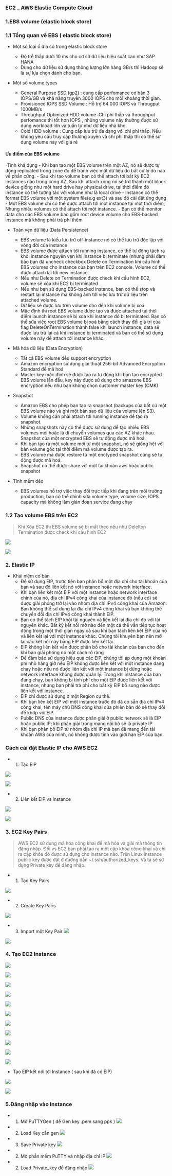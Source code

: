 ### EC2 _ AWS Elastic Compute Cloud 

### 1.EBS volume (elastic block store)

### 1.1 Tổng quan về EBS ( elastic block store)

- Một số loại ổ đĩa có trong elastic block store
	- Độ trễ thấp dưới 10 ms cho cơ sở dữ liệu hiệu suất cao như SAP HANA
	- Dùng cho dữ liệu sử dụng thông lượng lớn hàng GB/s thì Hadoop sẽ là sự lựa chọn dành cho bạn.

- Một số volume types
	- General Purpose SSD (gp2) : cung cấp perfomance cơ bản 3 IOPS/GB và khả năng truyền 3000 IOPS cho mỗi khoảng thời gian.
	- Provisioned IOPS SSD Volume : Hỗ trợ 64 000 IOPS và Througput 1000MB/s
	- Throughput Optimized HDD volume :Chi phí thấp và throughput perfomance thì tốt hơn IOPS , những volume này thường được sử dụng workload lớn và tuần tự như dữ liệu nhà kho.
	- Cold HDD volume : Cung cấp lưu trữ đa dạng với chi phí thấp. Nếu không yêu cầu truy cập thường xuyên và chi phí thấp thì có thể sử dụng volume này với giá rẻ

#### Ưu điểm của EBS volume
-Tính khả dụng
	- Khi bạn tạo một EBS volume trên một AZ, nó sẽ được tự động replicated trong zone đó để tránh việc mất dữ liệu do bất cứ lý do nào về phần cứng.
	- Sau khi tạo volume bạn có thể attach tới bất kỳ EC2 instances nào trong cùng AZ, Sau khi attach xong nó sẽ trở thành một block device giống như một hard drive hay physical drive, tại thời 
	điểm đó instance có thể tương tác với volume như là local drive
	- Instance có thể format EBS volume với một system file(e.g ext3) và sau đó cài đặt ứng dụng
	- Một EBS volume chỉ có thể được attach tới một instance tại một thời điểm, Nhưng nhiều volumes có thể attach tới một instance.
	- Bạn có thể monitor data cho các EBS volume bao gồm root device volume cho EBS-backed instance mà không phải trả phí thêm

- Toàn vẹn dữ liệu (Data Persistence)
	- EBS volume là kiểu lưu trữ off-instance nó có thể lưu trữ độc lập với vòng đời của instance
	- EBS volume được attach tới running instance, có thể tự động tách ra khỏi instance nguyên vẹn khi instance bị terminate (nhưng phải đảm bảo bạn đã uncheck checkbox Delete on Termination 
	khi cấu hình EBS volumes cho instance của bạn trên EC2 console. Volume có thể được attach lại tới new instance.
	- Nếu như Delete on Termination được check khi cấu hình EC2, volume sẽ xóa khi EC2 bị terminated
	- Nếu như bạn sử dụng EBS-backed instance, ban có thể stop và restart lại instance mà không ảnh tới việc lưu trữ dữ liệu trên attached volume.
	- Dữ liệu sẽ được lưu trên volume cho đến khi volume bị xoá
	- Mặc định thì root EBS volume được tạo và được attached tại thời điểm launch instance sẽ bị xoá khi instance đó bị terminated. Bạn có thể sửa việc root EBS volume bị xoá bằng cách thay đổi 
	giá trị của flag DeleteOnTermination thành false khi launch instance, data sẽ được lưu trữ lại cả khi instance bị terminated và bạn có thể sử dụng volume này để attach tới instance khác.

- Mã hóa dữ liệu (Data Encryption)
	- Tất cả EBS volume đều support encryption
	- Amazon encryption sử dụng giải thuật 256-bit Advanced Encryption Standard để mã hoá
	- Master key mặc định sẽ được tạo ra tự động khi bạn tạo encrypted EBS volume lần đầu, key này được sử dụng cho amazone EBS encryption nếu như bạn không chọn customer master key (CMK)

- Snapshot
	- Amazon EBS cho phép bạn tạo ra snapshot (backups của bất cứ một EBS volume nào và ghi một bản sao dữ liệu của volume lên S3).
	- Volume không cần phải attach tới running instance để tạo ra snapshot.
	- Những snapshots này có thể được sử dụng để tạo nhiều EBS volumes mới hoặc là di chuyển volumes qua các AZ khác nhau. Snapshot của một encrypted EBS sẽ tự động được mã hoá.
	- Khi bạn tạo ra một volume mới từ một snapshot, nó sẽ giống hệt với bản volume gốc tại thời điểm mà volume được tạo ra.
	- EBS volume mà được restore từ một enctyped snapshot cũng sẽ tự động được mã hoá.
	- Snapshot có thể được share với một tài khoản aws hoặc public snapshot

- Tính mềm dẻo
	- EBS volumes hỗ trợ việc thay đổi trực tiếp khi đang trên môi trường production, bạn có thể chỉnh sửa volume type, volume size, IOPS capacity mà không làm gián đoạn service đang chạy


### 1.2 Tạo volume EBS trên EC2
> Khi Xóa EC2 thì EBS volume sẽ bị mất theo nếu như Delelton Termination được check khi cấu hình EC2

![](../images/ec2/ebs/1.png)

![](../images/ec2/ebs/2.png)


### 2. Elastic IP 
- Khái niệm cơ bản
	- Để sử dụng EIP, trước tiên bạn phân bổ một địa chỉ cho tài khoản của bạn và sau đó liên kết nó với instance hoặc network interface.
	- Khi bạn liên kết một EIP với một instance hoặc network interface chính của nó, địa chỉ IPv4 công khai của instance đó (nếu có) sẽ được giải phóng trở lại vào nhóm địa chỉ IPv4 công khai 
	của Amazon. Bạn không thể sử dụng lại địa chỉ IPv4 công khai và bạn không thể chuyển đổi địa chỉ IPv4 công khai thành EIP.
	- Bạn có thể tách EIP khỏi tài nguyên và liên kết lại địa chỉ đó với tài nguyên khác. Bất kỳ kết nối mở nào đến một cá thể vẫn tiếp tục hoạt động trong một thời gian ngay cả sau khi bạn tách 
	liên kết EIP của nó và liên kết lại với một instance khác. Chúng tôi khuyên bạn nên mở lại các kết nối này bằng EIP được liên kết lại.
	- EIP không liên kết vẫn được phân bổ cho tài khoản của bạn cho đến khi bạn giải phóng nó một cách rõ ràng
	- Để đảm bảo sử dụng hiệu quả các EIP, chúng tôi áp dụng một khoản phí nhỏ hàng giờ nếu EIP không được liên kết với một instance đang chạy hoặc nếu nó được liên kết với một instance bị dừng 
	hoặc network interface không được quản lý. Trong khi instance của bạn đang chạy, bạn không bị tính phí cho một EIP được liên kết với instance, nhưng bạn phải trả phí cho bất kỳ EIP bổ sung nào 
	được liên kết với instance.
	- EIP chỉ được sử dụng ở một Region cụ thể.
	- Khi bạn liên kết EIP với một instance trước đó đã có sẵn địa chỉ IPv4 công khai, tên máy chủ DNS công khai của phiên bản đó sẽ thay đổi để khớp với EIP.
	- Public DNS của instance được phân giải ở public network sẽ là EIP hoặc public IP; khi phân giải trong mạng nội bộ sẽ là private IP
	- Khi bạn phân bổ EIP từ nhóm địa chỉ IP mà bạn đã mang đến tài khoản AWS của mình, nó không được tính vào giới hạn EIP của bạn.

### Cách cài đặt Elastic IP  cho AWS EC2
- 1. Tạo EIP

![](../images/ec2/network_security/1.png)

![](../images/ec2/network_security/2.png)

- 2. Liên kết EIP vs Instance

![](../images/ec2/network_security/3.png)

![](../images/ec2/network_security/4.png)



### 3. EC2 Key Pairs
> AWS EC2 sử dụng mã hóa công khai để mã hóa và giải mã thông tin đăng nhập. Đối vs EC2 bạn phải tạo ra một cặp khóa công khai và chỉ ra cặp khóa đó được sử dụng cho  instance nào. Trên Linux instance 
public key được đặt ở đường dẫn ~/.ssh/authorized_keys. Và ta sẽ sử dụng Private key để đăng nhập.

- 1. Tạo Key Pairs

![](../images/ec2/network_security/5.png)


- 2. Create Key Pairs 

![](../images/ec2/network_security/6.png)

- 3. Import một Key Pair
![](../images/ec2/network_security/7.png)

![](../images/ec2/network_security/8.png)

### 4. Tạo EC2 Instance

![](../images/ec2/ec2_instance/1.png)

![](../images/ec2/ec2_instance/2.png)

![](../images/ec2/ec2_instance/3.png)

![](../images/ec2/ec2_instance/4.png)

![](../images/ec2/ec2_instance/5.png)

![](../images/ec2/ec2_instance/6.png)

![](../images/ec2/ec2_instance/7.png)

![](../images/ec2/ec2_instance/8.png)

![](../images/ec2/ec2_instance/9.png)

![](../images/ec2/ec2_instance/10.png)

![](../images/ec2/ec2_instance/11.png)


- Tạo EIP kết nới tới Instance ( sau khi đã có EIP)

![](../images/ec2/ec2_instance/12.png)

![](../images/ec2/ec2_instance/13.png)


### 5.Đăng nhập vào Instance
- 1. Mở PuTTYGen ( để Gen key .pem sang ppk )
![](../images/ec2/ec2_instance/16.png)

- 2. Load Key cần gen
![](../images/ec2/ec2_instance/17.png)

- 3. Save Private key
![](../images/ec2/ec2_instance/18.png)


- 2. Mở phần mềm PuTTY và nhập địa chỉ IP
![](../images/ec2/ec2_instance/14.png)

- 2. Load Private_key để đăng nhập
![](../images/ec2/ec2_instance/15.png)






























































